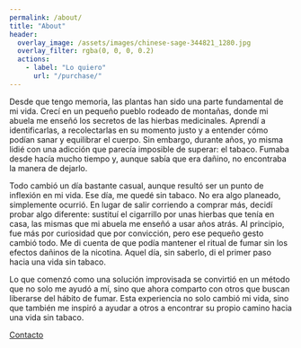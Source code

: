 ```yaml
---
permalink: /about/
title: "About"
header:
  overlay_image: /assets/images/chinese-sage-344821_1280.jpg
  overlay_filter: rgba(0, 0, 0, 0.2)
  actions:
    - label: "Lo quiero"
      url: "/purchase/"
---
```


Desde que tengo memoria, las plantas han sido una parte fundamental de mi vida. Crecí en un pequeño pueblo rodeado de montañas, donde mi abuela me enseñó los secretos de las hierbas medicinales. Aprendí a identificarlas, a recolectarlas en su momento justo y a entender cómo podían sanar y equilibrar el cuerpo. Sin embargo, durante años, yo misma lidié con una adicción que parecía imposible de superar: el tabaco. Fumaba desde hacía mucho tiempo y, aunque sabía que era dañino, no encontraba la manera de dejarlo.

Todo cambió un día bastante casual, aunque resultó ser un punto de inflexión en mi vida. Ese día, me quedé sin tabaco. No era algo planeado, simplemente ocurrió. En lugar de salir corriendo a comprar más, decidí probar algo diferente: sustituí el cigarrillo por unas hierbas que tenía en casa, las mismas que mi abuela me enseñó a usar años atrás. Al principio, fue más por curiosidad que por convicción, pero ese pequeño gesto cambió todo. Me di cuenta de que podía mantener el ritual de fumar sin los efectos dañinos de la nicotina. Aquel día, sin saberlo, di el primer paso hacia una vida sin tabaco.

Lo que comenzó como una solución improvisada se convirtió en un método que no solo me ayudó a mí, sino que ahora comparto con otros que buscan liberarse del hábito de fumar. Esta experiencia no solo cambió mi vida, sino que también me inspiró a ayudar a otros a encontrar su propio camino hacia una vida sin tabaco.

[Contacto](mailto:quitsmokingsmokigteam@gmail.com)
